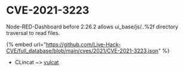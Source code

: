 # CVE-2021-3223

Node-RED-Dashboard before 2.26.2 allows ui_base/js/..%2f directory traversal to read files.

{% embed url="https://github.com/Live-Hack-CVE/full_database/blob/main/cves/2021/CVE-2021-3223.json" %}


* CLincat ~> [vulcat](https://zeste.alice-snow.ru/2021/database/cve-2021-3223/vulcat-clincat)